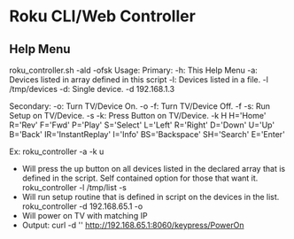 # Roku CLI/Web Controller

## Help Menu
roku_controller.sh -ald -ofsk
Usage:
  Primary:
  -h: This Help Menu
  -a: Devices listed in array defined in this script
  -l: Devices listed in a file. -l /tmp/devices
  -d: Single device. -d 192.168.1.3

  Secondary:
  -o: Turn TV/Device On. -o
  -f: Turn TV/Device Off. -f
  -s: Run Setup on TV/Device. -s
  -k: Press Button on TV/Device. -k H
          H='Home'
          R='Rev'
          F='Fwd'
          P='Play'
          S='Select'
          L='Left'
          R='Right'
          D='Down'
          U='Up'
          B='Back'
          IR='InstantReplay'
          I='Info'
          BS='Backspace'
          SH='Search'
          E='Enter'

Ex:
roku_controller -a -k u
 - Will press the up button on all devices listed in the declared array
   that is defined in the script. Self contained option for those that
   want it.
roku_controller -l /tmp/list -s
 - Will run setup routine that is defined in script on the devices in
   the list.
roku_controller -d 192.168.65.1 -o
 - Will power on TV with matching IP
 - Output: curl -d '' http://192.168.65.1:8060/keypress/PowerOn
 
